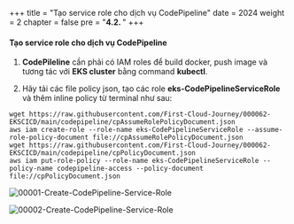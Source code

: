 +++
title = "Tạo service role cho dịch vụ CodePipeline"
date = 2024
weight = 2
chapter = false
pre = "<b>4.2. </b>"
+++

#### Tạo service role cho dịch vụ CodePipeline
1. **CodePileline** cần phải có IAM roles để build docker, push image và tương tác với **EKS cluster** bằng command **kubectl**.

2. Hãy tải các file policy json, tạo các role **eks-CodePipelineServiceRole** và thêm inline policy từ terminal như sau:

```
wget https://raw.githubusercontent.com/First-Cloud-Journey/000062-EKSCICD/main/codepipeline/cpAssumeRolePolicyDocument.json
aws iam create-role --role-name eks-CodePipelineServiceRole --assume-role-policy-document file://cpAssumeRolePolicyDocument.json
wget https://raw.githubusercontent.com/First-Cloud-Journey/000062-EKSCICD/main/codepipeline/cpPolicyDocument.json
aws iam put-role-policy --role-name eks-CodePipelineServiceRole --policy-name codepipeline-access --policy-document file://cpPolicyDocument.json

```

![00001-Create-CodePipeline-Service-Role](/000062_CICDonEKS/images/4-Generate-Code-Pipeline/2-Create-CodePipeline-Service-Role/00001-Create-CodePipeline-Service-Role.png?width=90pc)

![00002-Create-CodePipeline-Service-Role](/000062_CICDonEKS/images/4-Generate-Code-Pipeline/2-Create-CodePipeline-Service-Role/00002-Create-CodePipeline-Service-Role.png?width=90pc)
